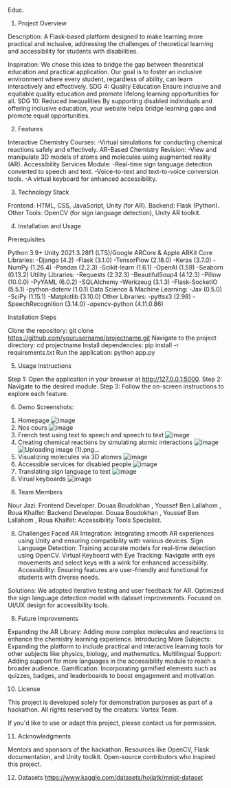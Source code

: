 Educ.

1. Project Overview

Description:
A Flask-based platform designed to make learning more practical and inclusive, addressing the challenges of theoretical learning and accessibility for students with disabilities.

Inspiration:
We chose this idea to bridge the gap between theoretical education and practical application. Our goal is to foster an inclusive environment where every student, regardless of ability, can learn interactively and effectively.
SDG 4: Quality Education 
Ensure inclusive and equitable quality education and promote lifelong learning opportunities for all.
SDG 10: Reduced Inequalities
By supporting disabled individuals and offering inclusive education, your website helps bridge learning gaps and promote equal opportunities.


2. Features

Interactive Chemistry Courses: 
    -Virtual simulations for conducting chemical reactions safely and effectively.
AR-Based Chemistry Revision: 
    -View and manipulate 3D models of atoms and molecules using augmented reality (AR).
Accessibility Services Module:
    -Real-time sign language detection converted to speech and text.
    -Voice-to-text and text-to-voice conversion tools.
    -A virtual keyboard for enhanced accessibility.

3. Technology Stack

Frontend: HTML, CSS, JavaScript, Unity (for AR).
Backend: Flask (Python).
Other Tools: OpenCV (for sign language detection), Unity AR toolkit.

4. Installation and Usage

Prerequisites

Python 3.9+
Unity 2021.3.28f1 (LTS)/Google ARCore & Apple ARKit
Core Libraries:
    -Django (4.2)
    -Flask (3.1.0)
    -TensorFlow (2.18.0)
    -Keras (3.7.0)
    -NumPy (1.26.4)
    -Pandas (2.2.3)
    -Scikit-learn (1.6.1)
    -OpenAI (1.59)
    -Seaborn (0.13.2)
Utility Libraries:
    -Requests (2.32.3)
    -BeautifulSoup4 (4.12.3)
    -Pillow (10.0.0)
    -PyYAML (6.0.2)
    -SQLAlchemy
    -Werkzeug (3.1.3)
    -Flask-SocketIO (5.5.1)
    -python-dotenv (1.0.1)
Data Science & Machine Learning:
    -Jax (0.5.0)
    -SciPy (1.15.1)
    -Matplotlib (3.10.0)
Other Libraries:
    -pyttsx3 (2.98)
    -SpeechRecognition (3.14.0)
    -opencv-python (4.11.0.86)

Installation Steps

Clone the repository:
    git clone https://github.com/yourusername/projectname.git
Navigate to the project directory:
    cd projectname
Install dependencies:
    pip install -r requirements.txt
Run the application:
    python app.py



5. Usage Instructions

Step 1: Open the application in your browser at http://127.0.0.1:5000.
Step 2: Navigate to the desired module.
Step 3: Follow the on-screen instructions to explore each feature.




6. Demo
Screenshots:
1) Homepage
![image](https://github.com/user-attachments/assets/7067165c-47c7-48aa-9508-581d05f0a00e)
2) Nos cours
![image](https://github.com/user-attachments/assets/f235ac58-43f0-4820-938c-46d38003f0f3)
3) French test using text to speech and speech to text
![image](https://github.com/user-attachments/assets/58edab14-80c7-4448-91aa-85a27b5affe6)
4) Creating chemical reactions by simulating atomic interactions
![image](https://github.com/user-attachments/assets/95dc1f3c-49e7-4b26-aa6e-e045d91c826d)
![Uploading image (1).png…]()
5) Visualizing molecules via 3D atomes
![image](https://github.com/user-attachments/assets/f9f9fa8c-bbc6-467a-b079-63f425f1b2da)
6) Accessible services for disabled people
![image](https://github.com/user-attachments/assets/6c86431c-4d2f-45f4-8613-bc93f2cdfa27)
7) Translating sign language to text 
![image](https://github.com/user-attachments/assets/33b0fbc6-8184-4c67-ac67-c90546cb3902)
8) Virual keyboards 
![image](https://github.com/user-attachments/assets/a37a4f2c-a61d-4891-b29f-f2d1bd02b996)


8. Team Members

Nour Jazi: Frontend Developer.
Douaa Boudokhan , Youssef Ben Lallahom , Roua Khalfet: Backend Developer.
Douaa Boudokhan , Youssef Ben Lallahom , Roua Khalfet: Accessibility Tools Specialist.


8. Challenges Faced
AR Integration: Integrating smooth AR experiences using Unity and ensuring compatibility with various devices.
Sign Language Detection: Training accurate models for real-time detection using OpenCV.
Virtual Keyboard with Eye Tracking: Navigate with eye movements and select keys with a wink for enhanced accessibility.
Accessibility: Ensuring features are user-friendly and functional for students with diverse needs.

Solutions:
We adopted iterative testing and user feedback for AR.
Optimized the sign language detection model with dataset improvements.
Focused on UI/UX design for accessibility tools.

9. Future Improvements

Expanding the AR Library: Adding more complex molecules and reactions to enhance the chemistry learning experience.
Introducing More Subjects: Expanding the platform to include practical and interactive learning tools for other subjects like physics, biology, and mathematics.
Multilingual Support: Adding support for more languages in the accessibility module to reach a broader audience.
Gamification: Incorporating gamified elements such as quizzes, badges, and leaderboards to boost engagement and motivation.

10. License

This project is developed solely for demonstration purposes as part of a hackathon.
All rights reserved by the creators: Vortex Team.

If you'd like to use or adapt this project, please contact us for permission.

11. Acknowledgments

Mentors and sponsors of the hackathon.
Resources like OpenCV, Flask documentation, and Unity toolkit.
Open-source contributors who inspired this project.

12. Datasets
https://www.kaggle.com/datasets/hojjatk/mnist-dataset

